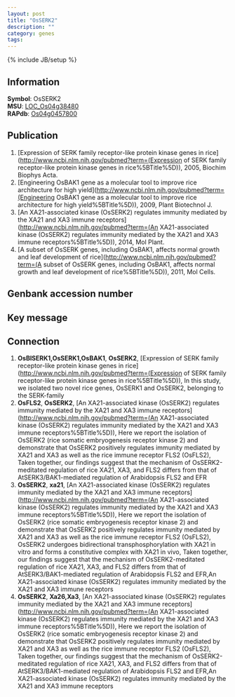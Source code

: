 ```yaml
---
layout: post
title: "OsSERK2"
description: ""
category: genes
tags: 
---
```

{% include JB/setup %}

## Information
__Symbol__: OsSERK2  
__MSU__: [LOC_Os04g38480](http://rice.plantbiology.msu.edu/cgi-bin/ORF_infopage.cgi?orf=LOC_Os04g38480)  
__RAPdb__: [Os04g0457800](http://rapdb.dna.affrc.go.jp/viewer/gbrowse_details/irgsp1?name=Os04g0457800)  

## Publication
1. [Expression of SERK family receptor-like protein kinase genes in rice](http://www.ncbi.nlm.nih.gov/pubmed?term=(Expression of SERK family receptor-like protein kinase genes in rice%5BTitle%5D)), 2005, Biochim Biophys Acta.
2. [Engineering OsBAK1 gene as a molecular tool to improve rice architecture for high yield](http://www.ncbi.nlm.nih.gov/pubmed?term=(Engineering OsBAK1 gene as a molecular tool to improve rice architecture for high yield%5BTitle%5D)), 2009, Plant Biotechnol J.
3. [An XA21-associated kinase (OsSERK2) regulates immunity mediated by the XA21 and XA3 immune receptors](http://www.ncbi.nlm.nih.gov/pubmed?term=(An XA21-associated kinase (OsSERK2) regulates immunity mediated by the XA21 and XA3 immune receptors%5BTitle%5D)), 2014, Mol Plant.
4. [A subset of OsSERK genes, including OsBAK1, affects normal growth and leaf development of rice](http://www.ncbi.nlm.nih.gov/pubmed?term=(A subset of OsSERK genes, including OsBAK1, affects normal growth and leaf development of rice%5BTitle%5D)), 2011, Mol Cells.

## Genbank accession number

## Key message

## Connection
1. __OsBISERK1,OsSERK1,OsBAK1__, __OsSERK2__, [Expression of SERK family receptor-like protein kinase genes in rice](http://www.ncbi.nlm.nih.gov/pubmed?term=(Expression of SERK family receptor-like protein kinase genes in rice%5BTitle%5D)),  In this study, we isolated two novel rice genes, OsSERK1 and OsSERK2, belonging to the SERK-family
2. __OsFLS2__, __OsSERK2__, [An XA21-associated kinase (OsSERK2) regulates immunity mediated by the XA21 and XA3 immune receptors](http://www.ncbi.nlm.nih.gov/pubmed?term=(An XA21-associated kinase (OsSERK2) regulates immunity mediated by the XA21 and XA3 immune receptors%5BTitle%5D)),  Here we report the isolation of OsSERK2 (rice somatic embryogenesis receptor kinase 2) and demonstrate that OsSERK2 positively regulates immunity mediated by XA21 and XA3 as well as the rice immune receptor FLS2 (OsFLS2), Taken together, our findings suggest that the mechanism of OsSERK2-meditated regulation of rice XA21, XA3, and FLS2 differs from that of AtSERK3/BAK1-mediated regulation of Arabidopsis FLS2 and EFR
3. __OsSERK2__, __xa21__, [An XA21-associated kinase (OsSERK2) regulates immunity mediated by the XA21 and XA3 immune receptors](http://www.ncbi.nlm.nih.gov/pubmed?term=(An XA21-associated kinase (OsSERK2) regulates immunity mediated by the XA21 and XA3 immune receptors%5BTitle%5D)),  Here we report the isolation of OsSERK2 (rice somatic embryogenesis receptor kinase 2) and demonstrate that OsSERK2 positively regulates immunity mediated by XA21 and XA3 as well as the rice immune receptor FLS2 (OsFLS2), OsSERK2 undergoes bidirectional transphosphorylation with XA21 in vitro and forms a constitutive complex with XA21 in vivo, Taken together, our findings suggest that the mechanism of OsSERK2-meditated regulation of rice XA21, XA3, and FLS2 differs from that of AtSERK3/BAK1-mediated regulation of Arabidopsis FLS2 and EFR,An XA21-associated kinase (OsSERK2) regulates immunity mediated by the XA21 and XA3 immune receptors
4. __OsSERK2__, __Xa26,Xa3__, [An XA21-associated kinase (OsSERK2) regulates immunity mediated by the XA21 and XA3 immune receptors](http://www.ncbi.nlm.nih.gov/pubmed?term=(An XA21-associated kinase (OsSERK2) regulates immunity mediated by the XA21 and XA3 immune receptors%5BTitle%5D)),  Here we report the isolation of OsSERK2 (rice somatic embryogenesis receptor kinase 2) and demonstrate that OsSERK2 positively regulates immunity mediated by XA21 and XA3 as well as the rice immune receptor FLS2 (OsFLS2), Taken together, our findings suggest that the mechanism of OsSERK2-meditated regulation of rice XA21, XA3, and FLS2 differs from that of AtSERK3/BAK1-mediated regulation of Arabidopsis FLS2 and EFR,An XA21-associated kinase (OsSERK2) regulates immunity mediated by the XA21 and XA3 immune receptors


